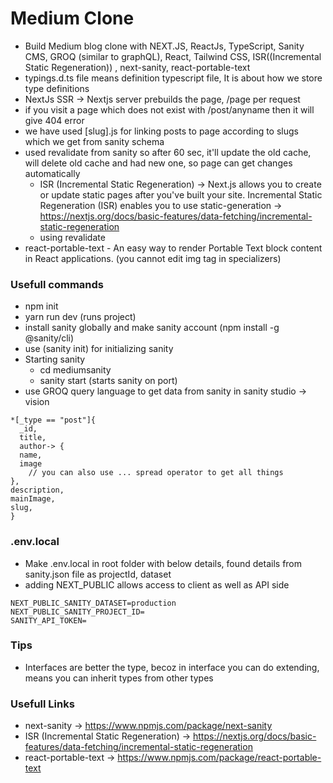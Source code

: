 # Medium Clone

- Build Medium blog clone with NEXT.JS, ReactJs, TypeScript, Sanity CMS, GROQ (similar to graphQL), React, Tailwind CSS, ISR((Incremental Static Regeneration)) , next-sanity, react-portable-text
- typings.d.ts file means definition typescript file, It is about how we store type definitions
- NextJs SSR -> Nextjs server prebuilds the page, /page per request
- if you visit a page which does not exist with /post/anyname then it will give 404 error
- we have used [slug].js for linking posts to page according to slugs which we get from sanity schema
- used revalidate from sanity so after 60 sec, it'll update the old cache, will delete old cache and had new one, so page can get changes automatically
    - ISR (Incremental Static Regeneration) → Next.js allows you to create or update static pages after you've built your site. Incremental Static Regeneration (ISR) enables you to use static-generation → https://nextjs.org/docs/basic-features/data-fetching/incremental-static-regeneration
    - using revalidate
- react-portable-text - An easy way to render Portable Text block content in React applications. (you cannot edit img tag in specializers)

### Usefull commands

- npm init
- yarn run dev (runs project)
- install sanity globally and make sanity account (npm install -g @sanity/cli)
- use (sanity init) for initializing sanity
- Starting sanity
  - cd mediumsanity
  - sanity start (starts sanity on port)
- use GROQ query language to get data from sanity in sanity studio → vision

```
*[_type == "post"]{
  _id,
  title,
  author-> {
  name,
  image
	// you can also use ... spread operator to get all things
},
description,
mainImage,
slug,
}
```

### .env.local

- Make .env.local in root folder with below details, found details from sanity.json file as projectId, dataset
- adding NEXT_PUBLIC allows access to client as well as API side

```
NEXT_PUBLIC_SANITY_DATASET=production
NEXT_PUBLIC_SANITY_PROJECT_ID=
SANITY_API_TOKEN=
```

### Tips

- Interfaces are better the type, becoz in interface you can do extending, means you can inherit types from other types

### Usefull Links

- next-sanity → https://www.npmjs.com/package/next-sanity
- ISR (Incremental Static Regeneration) → https://nextjs.org/docs/basic-features/data-fetching/incremental-static-regeneration
- react-portable-text → https://www.npmjs.com/package/react-portable-text